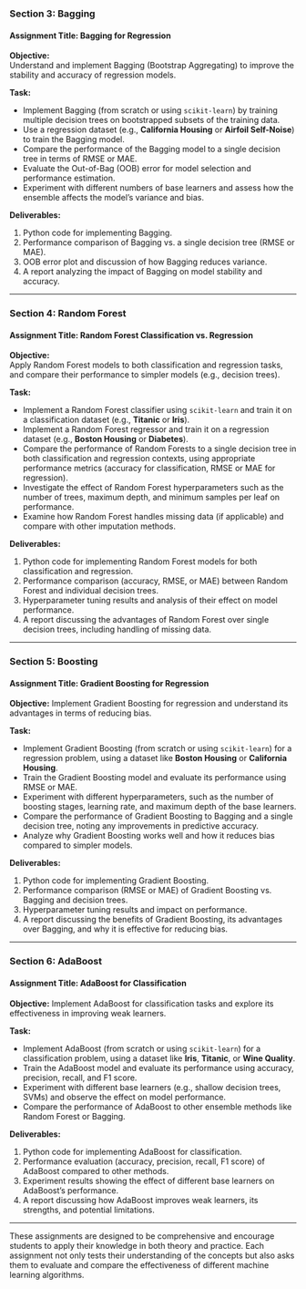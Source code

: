 ### **Section 3: Bagging**  
#### **Assignment Title: Bagging for Regression**

**Objective:**  
Understand and implement Bagging (Bootstrap Aggregating) to improve the stability and accuracy of regression models.

**Task:**
- Implement Bagging (from scratch or using `scikit-learn`) by training multiple decision trees on bootstrapped subsets of the training data.
- Use a regression dataset (e.g., **California Housing** or **Airfoil Self-Noise**) to train the Bagging model.
- Compare the performance of the Bagging model to a single decision tree in terms of RMSE or MAE.
- Evaluate the Out-of-Bag (OOB) error for model selection and performance estimation.
- Experiment with different numbers of base learners and assess how the ensemble affects the model’s variance and bias.

**Deliverables:**  
1. Python code for implementing Bagging.  
2. Performance comparison of Bagging vs. a single decision tree (RMSE or MAE).  
3. OOB error plot and discussion of how Bagging reduces variance.  
4. A report analyzing the impact of Bagging on model stability and accuracy.

---

### **Section 4: Random Forest**  
#### **Assignment Title: Random Forest Classification vs. Regression**

**Objective:**  
Apply Random Forest models to both classification and regression tasks, and compare their performance to simpler models (e.g., decision trees).

**Task:**
- Implement a Random Forest classifier using `scikit-learn` and train it on a classification dataset (e.g., **Titanic** or **Iris**).
- Implement a Random Forest regressor and train it on a regression dataset (e.g., **Boston Housing** or **Diabetes**).
- Compare the performance of Random Forests to a single decision tree in both classification and regression contexts, using appropriate performance metrics (accuracy for classification, RMSE or MAE for regression).
- Investigate the effect of Random Forest hyperparameters such as the number of trees, maximum depth, and minimum samples per leaf on performance.
- Examine how Random Forest handles missing data (if applicable) and compare with other imputation methods.

**Deliverables:**  
1. Python code for implementing Random Forest models for both classification and regression.  
2. Performance comparison (accuracy, RMSE, or MAE) between Random Forest and individual decision trees.  
3. Hyperparameter tuning results and analysis of their effect on model performance.  
4. A report discussing the advantages of Random Forest over single decision trees, including handling of missing data.

---

### **Section 5: Boosting**
#### **Assignment Title: Gradient Boosting for Regression**

**Objective:**
Implement Gradient Boosting for regression and understand its advantages in terms of reducing bias.

**Task:**
- Implement Gradient Boosting (from scratch or using `scikit-learn`) for a regression problem, using a dataset like **Boston Housing** or **California Housing**.
- Train the Gradient Boosting model and evaluate its performance using RMSE or MAE.
- Experiment with different hyperparameters, such as the number of boosting stages, learning rate, and maximum depth of the base learners.
- Compare the performance of Gradient Boosting to Bagging and a single decision tree, noting any improvements in predictive accuracy.
- Analyze why Gradient Boosting works well and how it reduces bias compared to simpler models.

**Deliverables:**
1. Python code for implementing Gradient Boosting.
2. Performance comparison (RMSE or MAE) of Gradient Boosting vs. Bagging and decision trees.
3. Hyperparameter tuning results and impact on performance.
4. A report discussing the benefits of Gradient Boosting, its advantages over Bagging, and why it is effective for reducing bias.

---

### **Section 6: AdaBoost**
#### **Assignment Title: AdaBoost for Classification**

**Objective:**
Implement AdaBoost for classification tasks and explore its effectiveness in improving weak learners.

**Task:**
- Implement AdaBoost (from scratch or using `scikit-learn`) for a classification problem, using a dataset like **Iris**, **Titanic**, or **Wine Quality**.
- Train the AdaBoost model and evaluate its performance using accuracy, precision, recall, and F1 score.
- Experiment with different base learners (e.g., shallow decision trees, SVMs) and observe the effect on model performance.
- Compare the performance of AdaBoost to other ensemble methods like Random Forest or Bagging.

**Deliverables:**
1. Python code for implementing AdaBoost for classification.
2. Performance evaluation (accuracy, precision, recall, F1 score) of AdaBoost compared to other methods.
3. Experiment results showing the effect of different base learners on AdaBoost’s performance.
4. A report discussing how AdaBoost improves weak learners, its strengths, and potential limitations.

---

These assignments are designed to be comprehensive and encourage students to apply their knowledge in both theory and practice. Each assignment not only tests their understanding of the concepts but also asks them to evaluate and compare the effectiveness of different machine learning algorithms.
